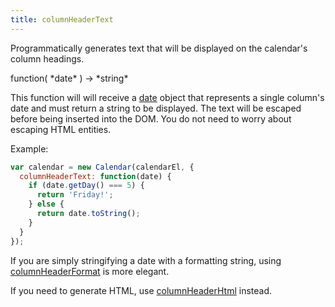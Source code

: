 ```yaml
---
title: columnHeaderText
---
```


Programmatically generates text that will be displayed on the calendar's column headings.

<div class='spec' markdown='1'>
function( *date* ) -> *string*
</div>

This function will will receive a [date](date-object) object that represents a single column's date and must return a string to be displayed. The text will be escaped before being inserted into the DOM. You do not need to worry about escaping HTML entities.

Example:

```js
var calendar = new Calendar(calendarEl, {
  columnHeaderText: function(date) {
    if (date.getDay() === 5) {
      return 'Friday!';
    } else {
      return date.toString();
    }
  }
});
```

If you are simply stringifying a date with a formatting string, using [columnHeaderFormat](columnHeaderFormat) is more elegant.

If you need to generate HTML, use [columnHeaderHtml](columnHeaderHtml) instead.
